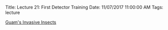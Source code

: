 Title: Lecture 21: First Detector Training
Date: 11/07/2017 11:00:00 AM
Tags: lecture


[Guam's Invasive Insects](/pdfs/GuamInvasiveInsectsMBP20100120.pdf)
